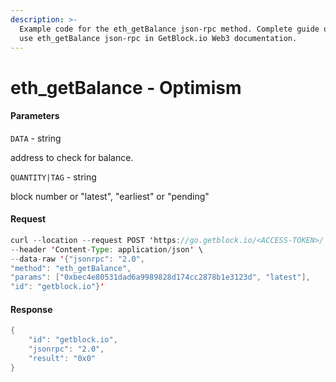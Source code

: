 ```yaml
---
description: >-
  Example code for the eth_getBalance json-rpc method. Сomplete guide on how to
  use eth_getBalance json-rpc in GetBlock.io Web3 documentation.
---
```


# eth\_getBalance - Optimism

#### Parameters

`DATA` - string

address to check for balance.

`QUANTITY|TAG` - string

block number or "latest", "earliest" or "pending"

#### Request

```java
curl --location --request POST 'https://go.getblock.io/<ACCESS-TOKEN>/' \
--header 'Content-Type: application/json' \ 
--data-raw '{"jsonrpc": "2.0",
"method": "eth_getBalance",
"params": ["0xbec4e80531dad6a9989828d174cc2878b1e3123d", "latest"],
"id": "getblock.io"}'
```

#### Response

```java
{
    "id": "getblock.io",
    "jsonrpc": "2.0",
    "result": "0x0"
}
```
